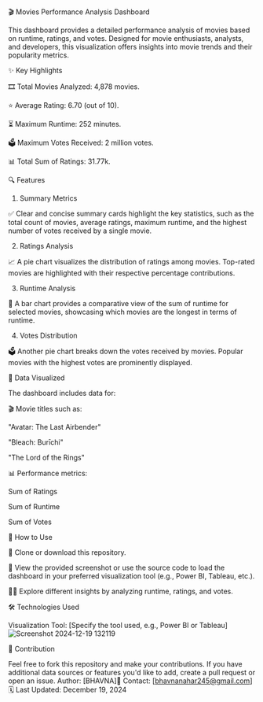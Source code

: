 🎬 Movies Performance Analysis Dashboard



This dashboard provides a detailed performance analysis of movies based on runtime, ratings, and votes. Designed for movie enthusiasts, analysts, and developers, this visualization offers insights into movie trends and their popularity metrics.

✨ Key Highlights

🎞️ Total Movies Analyzed: 4,878 movies.

⭐ Average Rating: 6.70 (out of 10).

⏳ Maximum Runtime: 252 minutes.

🗳️ Maximum Votes Received: 2 million votes.

📊 Total Sum of Ratings: 31.77k.

🔍 Features

1. Summary Metrics

✅ Clear and concise summary cards highlight the key statistics, such as the total count of movies, average ratings, maximum runtime, and the highest number of votes received by a single movie.

2. Ratings Analysis

📈 A pie chart visualizes the distribution of ratings among movies. Top-rated movies are highlighted with their respective percentage contributions.

3. Runtime Analysis

📏 A bar chart provides a comparative view of the sum of runtime for selected movies, showcasing which movies are the longest in terms of runtime.

4. Votes Distribution

🗳️ Another pie chart breaks down the votes received by movies. Popular movies with the highest votes are prominently displayed.

🎥 Data Visualized

The dashboard includes data for:

🎬 Movie titles such as:

"Avatar: The Last Airbender"

"Bleach: Burīchi"

"The Lord of the Rings"

📊 Performance metrics:

Sum of Ratings

Sum of Runtime

Sum of Votes

🚀 How to Use

🔽 Clone or download this repository.

📂 View the provided screenshot or use the source code to load the dashboard in your preferred visualization tool (e.g., Power BI, Tableau, etc.).

🕵️‍♂️ Explore different insights by analyzing runtime, ratings, and votes.

🛠️ Technologies Used

Visualization Tool: [Specify the tool used, e.g., Power BI or Tableau]
![Screenshot 2024-12-19 132119](https://github.com/user-attachments/assets/0b5a8c98-2407-4c05-b02e-42712ddae8c2)



🤝 Contribution

Feel free to fork this repository and make your contributions. If you have additional data sources or features you'd like to add, create a pull request or open an issue.
Author: [BHAVNA]📧 Contact: [bhavnanahar245@gmail.com]🗓️ Last Updated: December 19, 2024

